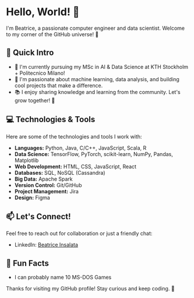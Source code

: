 # Hello, World! 👋

I'm Beatrice, a passionate computer engineer and data scientist. Welcome to my corner of the GitHub universe! 🌌

## 🚀 Quick Intro

- 🔭 I'm currently pursuing my MSc in AI & Data Science at KTH Stockholm + Politecnico Milano!
- 🌱 I'm passionate about machine learning, data analysis, and building cool projects that make a difference.
- 📚 I enjoy sharing knowledge and learning from the community. Let's grow together! 🌱

## 💻 Technologies & Tools

Here are some of the technologies and tools I work with:

- **Languages:** Python, Java, C/C++, JavaScript, Scala, R
- **Data Science:** TensorFlow, PyTorch, scikit-learn, NumPy, Pandas, Matplotlib
- **Web Development:** HTML, CSS, JavaScript, React
- **Databases:** SQL, NoSQL (Cassandra)
- **Big Data:** Apache Spark
- **Version Control:** Git/GitHub
- **Project Management:** Jira
- **Design:** Figma

## 📫 Let's Connect!

Feel free to reach out for collaboration or just a friendly chat:

- LinkedIn: [Beatrice Insalata](https://www.linkedin.com/in/beatrice-insalata-23b291230/)


## 🌈 Fun Facts
- I can probably name 10 MS-DOS Games

Thanks for visiting my GitHub profile! Stay curious and keep coding. 🚀
